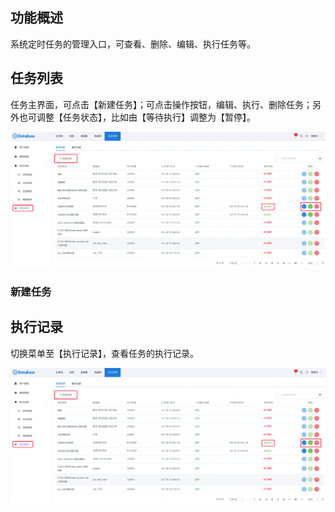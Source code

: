 ## 功能概述
系统定时任务的管理入口，可查看、删除、编辑、执行任务等。
## 任务列表
任务主界面，可点击【新建任务】；可点击操作按钮，编辑、执行、删除任务；另外也可调整【任务状态】，比如由【等待执行】调整为【暂停】。

![任务列表](../../img/system_management/任务列表.png)
### 新建任务

## 执行记录
切换菜单至【执行记录】，查看任务的执行记录。

![执行记录](../../img/system_management/执行记录.png)

